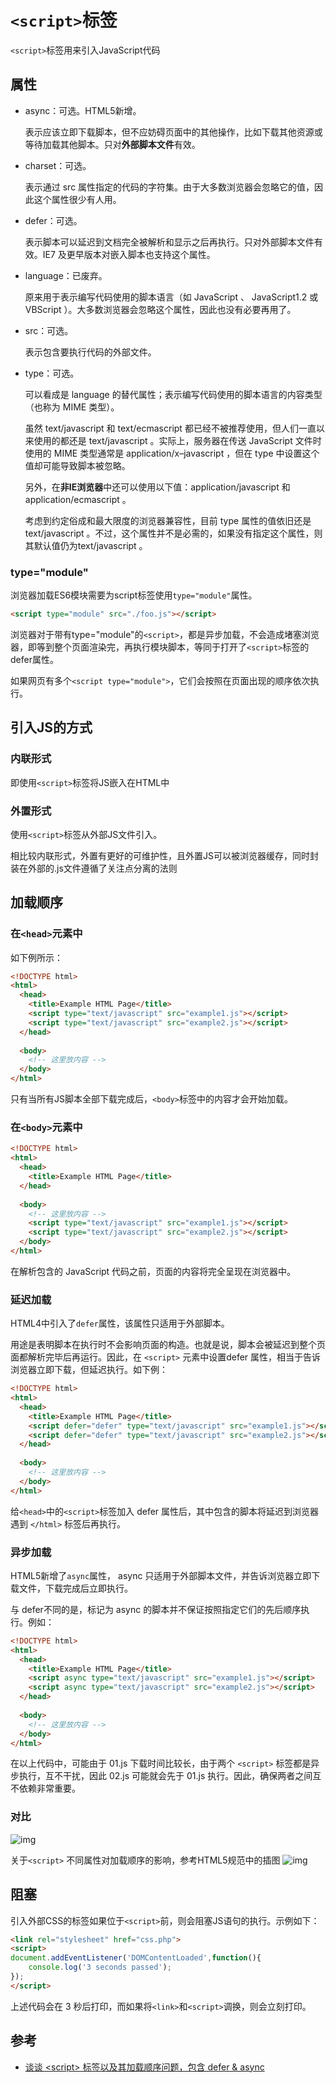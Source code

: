 # `<script>`标签
`<script>`标签用来引入JavaScript代码

## 属性
- async：可选。HTML5新增。

    表示应该立即下载脚本，但不应妨碍页面中的其他操作，比如下载其他资源或等待加载其他脚本。只对**外部脚本文件**有效。

- charset：可选。

    表示通过 src 属性指定的代码的字符集。由于大多数浏览器会忽略它的值，因此这个属性很少有人用。

- defer：可选。

    表示脚本可以延迟到文档完全被解析和显示之后再执行。只对外部脚本文件有效。IE7 及更早版本对嵌入脚本也支持这个属性。

- language：已废弃。

    原来用于表示编写代码使用的脚本语言（如 JavaScript 、 JavaScript1.2 或 VBScript ）。大多数浏览器会忽略这个属性，因此也没有必要再用了。

- src：可选。

    表示包含要执行代码的外部文件。

- type：可选。

    可以看成是 language 的替代属性；表示编写代码使用的脚本语言的内容类型（也称为 MIME 类型）。

    虽然 text/javascript 和 text/ecmascript 都已经不被推荐使用，但人们一直以来使用的都还是 text/javascript 。实际上，服务器在传送 JavaScript 文件时使用的 MIME 类型通常是 application/x–javascript ，但在 type 中设置这个值却可能导致脚本被忽略。

    另外，在**非IE浏览器**中还可以使用以下值：application/javascript 和 application/ecmascript 。

    考虑到约定俗成和最大限度的浏览器兼容性，目前 type 属性的值依旧还是 text/javascript 。不过，这个属性并不是必需的，如果没有指定这个属性，则其默认值仍为text/javascript 。

### type="module"
浏览器加载ES6模块需要为script标签使用`type="module"`属性。

```html
<script type="module" src="./foo.js"></script>
```

浏览器对于带有type="module"的`<script>`，都是异步加载，不会造成堵塞浏览器，即等到整个页面渲染完，再执行模块脚本，等同于打开了`<script>`标签的defer属性。

如果网页有多个`<script type="module">`，它们会按照在页面出现的顺序依次执行。


## 引入JS的方式
### 内联形式
即使用`<script>`标签将JS嵌入在HTML中

### 外置形式
使用`<script>`标签从外部JS文件引入。

相比较内联形式，外置有更好的可维护性，且外置JS可以被浏览器缓存，同时封装在外部的.js文件遵循了关注点分离的法则

## 加载顺序
### 在`<head>`元素中
如下例所示：
```html
<!DOCTYPE html>
<html>
  <head>
    <title>Example HTML Page</title>
    <script type="text/javascript" src="example1.js"></script>
    <script type="text/javascript" src="example2.js"></script>
  </head>
  
  <body>
    <!-- 这里放内容 -->
  </body>
</html>
```

只有当所有JS脚本全部下载完成后，`<body>`标签中的内容才会开始加载。

### 在`<body>`元素中
```html
<!DOCTYPE html>
<html>
  <head>
    <title>Example HTML Page</title>
  </head>
  
  <body>
    <!-- 这里放内容 -->
    <script type="text/javascript" src="example1.js"></script>
    <script type="text/javascript" src="example2.js"></script>
  </body>
</html>
```
在解析包含的 JavaScript 代码之前，页面的内容将完全呈现在浏览器中。

### 延迟加载
HTML4中引入了`defer`属性，该属性只适用于外部脚本。

用途是表明脚本在执行时不会影响页面的构造。也就是说，脚本会被延迟到整个页面都解析完毕后再运行。因此，在 `<script>` 元素中设置defer 属性，相当于告诉浏览器立即下载，但延迟执行。如下例：
```html
<!DOCTYPE html>
<html>
  <head>
    <title>Example HTML Page</title>
    <script defer="defer" type="text/javascript" src="example1.js"></script>
    <script defer="defer" type="text/javascript" src="example2.js"></script>
  </head>
  
  <body>
    <!-- 这里放内容 -->
  </body>
</html>
```
给`<head>`中的`<script>`标签加入 defer 属性后，其中包含的脚本将延迟到浏览器遇到 `</html>` 标签后再执行。

### 异步加载
HTML5新增了`async`属性， async 只适用于外部脚本文件，并告诉浏览器立即下载文件，下载完成后立即执行。

与 defer不同的是，标记为 async 的脚本并不保证按照指定它们的先后顺序执行。例如：
```html
<!DOCTYPE html>
<html>
  <head>
    <title>Example HTML Page</title>
    <script async type="text/javascript" src="example1.js"></script>
    <script async type="text/javascript" src="example2.js"></script>
  </head>
  
  <body>
    <!-- 这里放内容 -->
  </body>
</html>
```
在以上代码中，可能由于 01.js 下载时间比较长，由于两个 `<script>` 标签都是异步执行，互不干扰，因此 02.js 可能就会先于 01.js 执行。因此，确保两者之间互不依赖非常重要。

### 对比
![img](../static/Script_Element.webp)

关于`<script>` 不同属性对加载顺序的影响，参考HTML5规范中的插图
![img](../static/Script_Tag.png)

## 阻塞
引入外部CSS的标签如果位于`<script>`前，则会阻塞JS语句的执行。示例如下：

```html
<link rel="stylesheet" href="css.php">
<script>
document.addEventListener('DOMContentLoaded',function(){
    console.log('3 seconds passed');
});
</script>
```

上述代码会在 3 秒后打印，而如果将`<link>`和`<script>`调换，则会立刻打印。

## 参考
- [谈谈 \<script\> 标签以及其加载顺序问题，包含 defer & async](https://segmentfault.com/a/1190000013615988)
